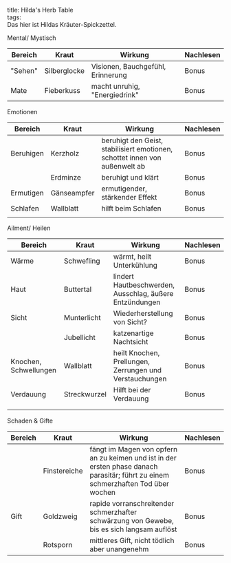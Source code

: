 title: Hilda's Herb Table  
tags:   
Das hier ist Hildas Kräuter-Spickzettel. 

Mental/ Mystisch

|Bereich|Kraut|Wirkung|Nachlesen|
|-|-|-|-|
|"Sehen"|Silberglocke|Visionen, Bauchgefühl, Erinnerung|Bonus|
|Mate|Fieberkuss|macht unruhig, "Energiedrink"|Bonus|


Emotionen

|Bereich|Kraut|Wirkung|Nachlesen|
|-|-|-|-|
|Beruhigen|Kerzholz|beruhigt den Geist, stabilisiert emotionen, schottet innen von außenwelt ab|Bonus|
||Erdminze|beruhigt und klärt|Bonus|
|Ermutigen|Gänseampfer|ermutigender, stärkender Effekt|Bonus|
|Schlafen|Wallblatt|hilft beim Schlafen|Bonus|
|||||


Ailment/ Heilen

|Bereich|Kraut|Wirkung|Nachlesen|
|-|-|-|-|
|Wärme|Schwefling|wärmt, heilt Unterkühlung|Bonus|
|Haut|Buttertal|lindert Hautbeschwerden, Ausschlag, äußere Entzündungen|Bonus|
|Sicht|Munterlicht|Wiederherstellung von Sicht?|Bonus|
||Jubellicht|katzenartige Nachtsicht|Bonus|
|Knochen, Schwellungen|Wallblatt|heilt Knochen, Prellungen, Zerrungen und Verstauchungen|Bonus|
|Verdauung|Streckwurzel|Hilft bei der Verdauung|Bonus|
|||||
|||||


Schaden & Gifte

|Bereich|Kraut|Wirkung|Nachlesen|
|-|-|-|-|
||Finstereiche|fängt im Magen von opfern an zu keimen und ist in der ersten phase danach parasitär; führt zu einem schmerzhaften Tod über wochen|Bonus|
|Gift|Goldzweig|rapide vorranschreitender schmerzhafter schwärzung von Gewebe, bis es sich langsam auflöst|Bonus|
||Rotsporn|mittleres Gift, nicht tödlich aber unangenehm|Bonus|
